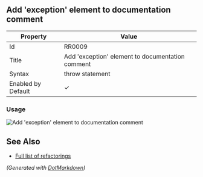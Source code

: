 ## Add 'exception' element to documentation comment

| Property           | Value                                            |
| ------------------ | ------------------------------------------------ |
| Id                 | RR0009                                           |
| Title              | Add 'exception' element to documentation comment |
| Syntax             | throw statement                                  |
| Enabled by Default | &#x2713;                                         |

### Usage

![Add 'exception' element to documentation comment](../../images/refactorings/AddExceptionElementToDocumentationComment.png)

## See Also

* [Full list of refactorings](Refactorings.md)


*\(Generated with [DotMarkdown](http://github.com/JosefPihrt/DotMarkdown)\)*